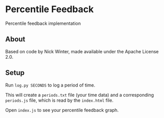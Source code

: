 # Percentile Feedback

Percentile feedback implementation

## About

Based on code by Nick Winter, made available under the Apache License 2.0.

## Setup

Run `log.py SECONDS` to log a period of time.

This will create a `periods.txt` file (your time data) and a corresponding `periods.js` file, which is read by the `index.html` file.

Open `index.js` to see your percentile feedback graph.
